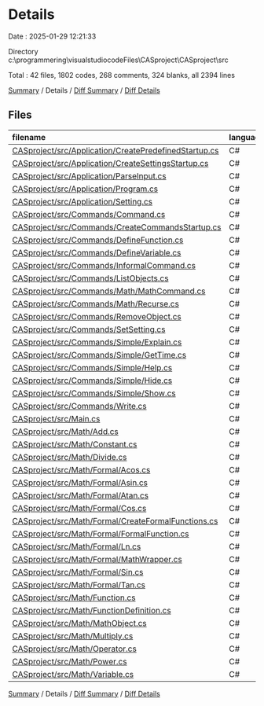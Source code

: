 # Details

Date : 2025-01-29 12:21:33

Directory c:\\programmering\\visualstudiocodeFiles\\CASproject\\CASproject\\src

Total : 42 files,  1802 codes, 268 comments, 324 blanks, all 2394 lines

[Summary](results.md) / Details / [Diff Summary](diff.md) / [Diff Details](diff-details.md)

## Files
| filename | language | code | comment | blank | total |
| :--- | :--- | ---: | ---: | ---: | ---: |
| [CASproject/src/Application/CreatePredefinedStartup.cs](/CASproject/src/Application/CreatePredefinedStartup.cs) | C# | 11 | 0 | 1 | 12 |
| [CASproject/src/Application/CreateSettingsStartup.cs](/CASproject/src/Application/CreateSettingsStartup.cs) | C# | 38 | 0 | 1 | 39 |
| [CASproject/src/Application/ParseInput.cs](/CASproject/src/Application/ParseInput.cs) | C# | 120 | 36 | 37 | 193 |
| [CASproject/src/Application/Program.cs](/CASproject/src/Application/Program.cs) | C# | 109 | 37 | 18 | 164 |
| [CASproject/src/Application/Setting.cs](/CASproject/src/Application/Setting.cs) | C# | 49 | 15 | 10 | 74 |
| [CASproject/src/Commands/Command.cs](/CASproject/src/Commands/Command.cs) | C# | 44 | 10 | 10 | 64 |
| [CASproject/src/Commands/CreateCommandsStartup.cs](/CASproject/src/Commands/CreateCommandsStartup.cs) | C# | 245 | 6 | 9 | 260 |
| [CASproject/src/Commands/DefineFunction.cs](/CASproject/src/Commands/DefineFunction.cs) | C# | 20 | 0 | 3 | 23 |
| [CASproject/src/Commands/DefineVariable.cs](/CASproject/src/Commands/DefineVariable.cs) | C# | 20 | 0 | 3 | 23 |
| [CASproject/src/Commands/InformalCommand.cs](/CASproject/src/Commands/InformalCommand.cs) | C# | 10 | 3 | 2 | 15 |
| [CASproject/src/Commands/ListObjects.cs](/CASproject/src/Commands/ListObjects.cs) | C# | 75 | 3 | 11 | 89 |
| [CASproject/src/Commands/Math/MathCommand.cs](/CASproject/src/Commands/Math/MathCommand.cs) | C# | 10 | 0 | 1 | 11 |
| [CASproject/src/Commands/Math/Recurse.cs](/CASproject/src/Commands/Math/Recurse.cs) | C# | 37 | 2 | 4 | 43 |
| [CASproject/src/Commands/RemoveObject.cs](/CASproject/src/Commands/RemoveObject.cs) | C# | 14 | 0 | 3 | 17 |
| [CASproject/src/Commands/SetSetting.cs](/CASproject/src/Commands/SetSetting.cs) | C# | 15 | 0 | 3 | 18 |
| [CASproject/src/Commands/Simple/Explain.cs](/CASproject/src/Commands/Simple/Explain.cs) | C# | 69 | 13 | 17 | 99 |
| [CASproject/src/Commands/Simple/GetTime.cs](/CASproject/src/Commands/Simple/GetTime.cs) | C# | 27 | 0 | 3 | 30 |
| [CASproject/src/Commands/Simple/Help.cs](/CASproject/src/Commands/Simple/Help.cs) | C# | 15 | 0 | 3 | 18 |
| [CASproject/src/Commands/Simple/Hide.cs](/CASproject/src/Commands/Simple/Hide.cs) | C# | 15 | 0 | 3 | 18 |
| [CASproject/src/Commands/Simple/Show.cs](/CASproject/src/Commands/Simple/Show.cs) | C# | 15 | 0 | 3 | 18 |
| [CASproject/src/Commands/Write.cs](/CASproject/src/Commands/Write.cs) | C# | 36 | 6 | 10 | 52 |
| [CASproject/src/Main.cs](/CASproject/src/Main.cs) | C# | 31 | 1 | 3 | 35 |
| [CASproject/src/Math/Add.cs](/CASproject/src/Math/Add.cs) | C# | 83 | 15 | 17 | 115 |
| [CASproject/src/Math/Constant.cs](/CASproject/src/Math/Constant.cs) | C# | 21 | 4 | 9 | 34 |
| [CASproject/src/Math/Divide.cs](/CASproject/src/Math/Divide.cs) | C# | 70 | 16 | 17 | 103 |
| [CASproject/src/Math/Formal/Acos.cs](/CASproject/src/Math/Formal/Acos.cs) | C# | 22 | 2 | 5 | 29 |
| [CASproject/src/Math/Formal/Asin.cs](/CASproject/src/Math/Formal/Asin.cs) | C# | 20 | 2 | 5 | 27 |
| [CASproject/src/Math/Formal/Atan.cs](/CASproject/src/Math/Formal/Atan.cs) | C# | 16 | 2 | 5 | 23 |
| [CASproject/src/Math/Formal/Cos.cs](/CASproject/src/Math/Formal/Cos.cs) | C# | 15 | 2 | 5 | 22 |
| [CASproject/src/Math/Formal/CreateFormalFunctions.cs](/CASproject/src/Math/Formal/CreateFormalFunctions.cs) | C# | 37 | 1 | 3 | 41 |
| [CASproject/src/Math/Formal/FormalFunction.cs](/CASproject/src/Math/Formal/FormalFunction.cs) | C# | 32 | 0 | 4 | 36 |
| [CASproject/src/Math/Formal/Ln.cs](/CASproject/src/Math/Formal/Ln.cs) | C# | 16 | 3 | 6 | 25 |
| [CASproject/src/Math/Formal/MathWrapper.cs](/CASproject/src/Math/Formal/MathWrapper.cs) | C# | 58 | 3 | 1 | 62 |
| [CASproject/src/Math/Formal/Sin.cs](/CASproject/src/Math/Formal/Sin.cs) | C# | 15 | 2 | 5 | 22 |
| [CASproject/src/Math/Formal/Tan.cs](/CASproject/src/Math/Formal/Tan.cs) | C# | 16 | 2 | 5 | 23 |
| [CASproject/src/Math/Function.cs](/CASproject/src/Math/Function.cs) | C# | 33 | 3 | 5 | 41 |
| [CASproject/src/Math/FunctionDefinition.cs](/CASproject/src/Math/FunctionDefinition.cs) | C# | 16 | 0 | 3 | 19 |
| [CASproject/src/Math/MathObject.cs](/CASproject/src/Math/MathObject.cs) | C# | 63 | 26 | 16 | 105 |
| [CASproject/src/Math/Multiply.cs](/CASproject/src/Math/Multiply.cs) | C# | 96 | 15 | 19 | 130 |
| [CASproject/src/Math/Operator.cs](/CASproject/src/Math/Operator.cs) | C# | 63 | 19 | 11 | 93 |
| [CASproject/src/Math/Power.cs](/CASproject/src/Math/Power.cs) | C# | 61 | 15 | 17 | 93 |
| [CASproject/src/Math/Variable.cs](/CASproject/src/Math/Variable.cs) | C# | 24 | 4 | 8 | 36 |

[Summary](results.md) / Details / [Diff Summary](diff.md) / [Diff Details](diff-details.md)